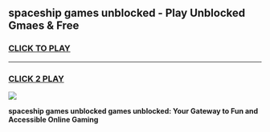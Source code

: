 
## spaceship games unblocked - Play Unblocked Gmaes & Free
<h3>
<a href="https://premium.freeplayer.one?title=spaceship_games_unblocked&ref=20F">CLICK TO PLAY</a></h3>
<hr>

<h3>
<a href="https://premium.freeplayer.one?title=spaceship_games_unblocked&ref=20F">CLICK 2 PLAY</a>
  
</h3>

<a href="https://premium.freeplayer.one?title=spaceship_games_unblocked&ref=20F/"><img src="https://clearcache.store/games.png"></a>


**spaceship games unblocked games unblocked: Your Gateway to Fun and Accessible Online Gaming**
